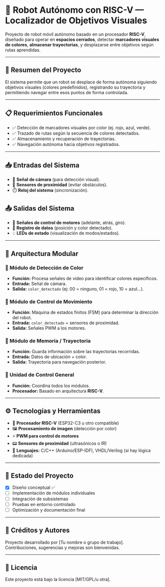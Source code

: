 # 🤖 Robot Autónomo con RISC-V — Localizador de Objetivos Visuales

Proyecto de robot móvil autónomo basado en un procesador **RISC-V**, diseñado para operar en **espacios cerrados**, detectar **marcadores visuales de colores**, **almacenar trayectorias**, y desplazarse entre objetivos según rutas aprendidas.

---

## 🧠 Resumen del Proyecto

El sistema permite que un robot se desplace de forma autónoma siguiendo objetivos visuales (colores predefinidos), registrando su trayectoria y permitiendo navegar entre esos puntos de forma controlada.

---

## 📋 Requerimientos Funcionales

- ✅ Detección de marcadores visuales por color (ej. rojo, azul, verde).
- ✅ Trazado de rutas según la secuencia de colores detectados.
- ✅ Almacenamiento y recuperación de trayectorias.
- ✅ Navegación autónoma hacia objetivos registrados.

---

## 📥 Entradas del Sistema

- 🎥 **Señal de cámara** (para detección visual).
- 📡 **Sensores de proximidad** (evitar obstáculos).
- ⏱️ **Reloj del sistema** (sincronización).

## 📤 Salidas del Sistema

- 🔁 **Señales de control de motores** (adelante, atrás, giro).
- 💾 **Registro de datos** (posición y color detectado).
- 💡 **LEDs de estado** (visualización de modos/estados).

---

## 🧩 Arquitectura Modular

### 🎨 Módulo de Detección de Color
- **Función:** Procesa señales de video para identificar colores específicos.
- **Entrada:** Señal de cámara.
- **Salida:** `color_detectado` (ej: 00 = ninguno, 01 = rojo, 10 = azul...).

### 🔁 Módulo de Control de Movimiento
- **Función:** Máquina de estados finitos (FSM) para determinar la dirección del robot.
- **Entrada:** `color_detectado` + sensores de proximidad.
- **Salida:** Señales PWM a los motores.

### 🧠 Módulo de Memoria / Trayectoria
- **Función:** Guarda información sobre las trayectorias recorridas.
- **Entrada:** Datos de ubicación + color.
- **Salida:** Trayectoria para navegación posterior.

### 🧾 Unidad de Control General
- **Función:** Coordina todos los módulos.
- **Procesador:** Basado en arquitectura **RISC-V**.

---

## ⚙️ Tecnologías y Herramientas

- 🧠 **Procesador RISC-V** (ESP32-C3 u otro compatible)
- 🖼️ **Procesamiento de imagen** (detección por color)
- ⚡ **PWM para control de motores**
- 📟 **Sensores de proximidad** (ultrasónicos o IR)
- 🧪 **Lenguajes:** C/C++ (Arduino/ESP-IDF), VHDL/Verilog (si hay lógica dedicada)

---

## 🚀 Estado del Proyecto

- [x] Diseño conceptual ✅  
- [ ] Implementación de módulos individuales  
- [ ] Integración de subsistemas  
- [ ] Pruebas en entorno controlado  
- [ ] Optimización y documentación final  

---

## 📌 Créditos y Autores

Proyecto desarrollado por [Tu nombre o grupo de trabajo].  
Contribuciones, sugerencias y mejoras son bienvenidas.

---

## 📄 Licencia

Este proyecto está bajo la licencia [MIT/GPL/u otra].

